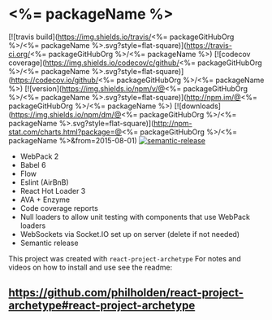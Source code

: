 # <%= packageName %>

[![travis build](https://img.shields.io/travis/<%= packageGitHubOrg %>/<%= packageName %>.svg?style=flat-square)](https://travis-ci.org/<%= packageGitHubOrg %>/<%= packageName %>)
[![codecov coverage](https://img.shields.io/codecov/c/github/<%= packageGitHubOrg %>/<%= packageName %>.svg?style=flat-square)](https://codecov.io/github/<%= packageGitHubOrg %>/<%= packageName %>)
[![version](https://img.shields.io/npm/v/@<%= packageGitHubOrg %>/<%= packageName %>.svg?style=flat-square)](http://npm.im/@<%= packageGitHubOrg %>/<%= packageName %>)
[![downloads](https://img.shields.io/npm/dm/@<%= packageGitHubOrg %>/<%= packageName %>.svg?style=flat-square)](http://npm-stat.com/charts.html?package=@<%= packageGitHubOrg %>/<%= packageName %>&from=2015-08-01)
[![semantic-release](https://img.shields.io/badge/%20%20%F0%9F%93%A6%F0%9F%9A%80-semantic--release-e10079.svg?style=flat-square)](https://github.com/semantic-release/semantic-release)

* WebPack 2
* Babel 6
* Flow
* Eslint (AirBnB)
* React Hot Loader 3
* AVA + Enzyme
* Code coverage reports
* Null loaders to allow unit testing with components that use WebPack loaders
* WebSockets via Socket.IO set up on server (delete if not needed)
* Semantic release

This project was created with `react-project-archetype` For notes and videos on how to install and use see the readme:

## https://github.com/philholden/react-project-archetype#react-project-archetype
